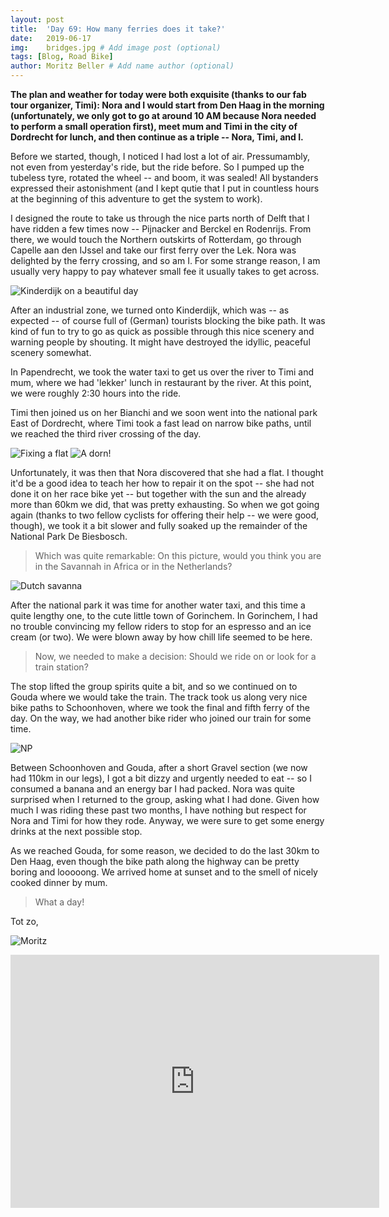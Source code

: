 ```yaml
---
layout: post
title:  'Day 69: How many ferries does it take?'
date:   2019-06-17
img:    bridges.jpg # Add image post (optional)
tags: [Blog, Road Bike]
author: Moritz Beller # Add name author (optional)
---
```


**The plan and weather for today were both exquisite (thanks to our
  fab tour organizer, Timi): Nora and I would start from Den Haag in
  the morning (unfortunately, we only got to go at around 10 AM
  because Nora needed to perform a small operation first), meet mum
  and Timi in the city of Dordrecht for lunch, and then continue as a
  triple -- Nora, Timi, and I.**

Before we started, though, I noticed I had lost a lot of
air. Pressumambly, not even from yesterday's ride, but the ride
before. So I pumped up the tubeless tyre, rotated the wheel -- and
boom, it was sealed! All bystanders expressed their astonishment (and
I kept qutie that I put in countless hours at the beginning of this
adventure to get the system to work).

I designed the route to take us through the nice parts north of Delft
that I have ridden a few times now -- Pijnacker and Berckel en
Rodenrijs. From there, we would touch the Northern outskirts of
Rotterdam, go through Capelle aan den IJssel and take our first ferry
over the Lek. Nora was delighted by the ferry crossing, and so am
I. For some strange reason, I am usually very happy to pay whatever
small fee it usually takes to get across.

![Kinderdijk on a beautiful
 day]({{site.baseurl}}/assets/img/kinderdijk.jpg)

After an industrial zone, we turned onto Kinderdijk, which was -- as
expected -- of course full of (German) tourists blocking the bike
path. It was kind of fun to try to go as quick as possible through
this nice scenery and warning people by shouting. It might have
destroyed the idyllic, peaceful scenery somewhat.

In Papendrecht, we took the water taxi to get us over the river to
Timi and mum, where we had 'lekker' lunch in restaurant by the
river. At this point, we were roughly 2:30 hours into the ride.

Timi then joined us on her Bianchi and we soon went into the national
park East of Dordrecht, where Timi took a fast lead on narrow bike
paths, until we reached the third river crossing of the day.

![Fixing a flat]({{site.baseurl}}/assets/img/fixing_flat.jpg)
![A dorn!]({{site.baseurl}}/assets/img/flat_location.jpg)

Unfortunately, it was then that Nora discovered that she had a flat. I
thought it'd be a good idea to teach her how to repair it on the spot
-- she had not done it on her race bike yet -- but together with the
sun and the already more than 60km we did, that was pretty
exhausting. So when we got going again (thanks to two fellow cyclists
for offering their help -- we were good, though), we took it a bit
slower and fully soaked up the remainder of the National Park De
Biesbosch.

> Which was quite remarkable: On this picture, would you think you are
  in the Savannah in Africa or in the Netherlands?

![Dutch savanna]({{site.baseurl}}/assets/img/dutch_savanna.jpg)

After the national park it was time for another water taxi, and this
time a quite lengthy one, to the cute little town of Gorinchem. In
Gorinchem, I had no trouble convincing my fellow riders to stop for an
espresso and an ice cream (or two). We were blown away by how chill
life seemed to be here.

> Now, we needed to make a decision: Should we ride on or look for a
  train station?

The stop lifted the group spirits quite a bit, and so we continued on
to Gouda where we would take the train. The track took us along very
nice bike paths to Schoonhoven, where we took the final and fifth
ferry of the day. On the way, we had another bike rider who joined our
train for some time.

![NP]({{site.baseurl}}/assets/img/national_park.jpg)

Between Schoonhoven and Gouda, after a short Gravel section (we now
had 110km in our legs), I got a bit dizzy and urgently needed to eat
-- so I consumed a banana and an energy bar I had packed. Nora was
quite surprised when I returned to the group, asking what I had
done. Given how much I was riding these past two months, I have
nothing but respect for Nora and Timi for how they rode. Anyway, we
were sure to get some energy drinks at the next possible stop.

As we reached Gouda, for some reason, we decided to do the last 30km
to Den Haag, even though the bike path along the highway can be pretty
boring and looooong. We arrived home at sunset and to the smell of
nicely cooked dinner by mum.

> What a day!

Tot zo,

![Moritz]({{site.baseurl}}/assets/img/moritz.png)

<iframe height='405' width='590' frameborder='0'
allowtransparency='true' scrolling='no'
src='https://www.strava.com/activities/2461191306/embed/e4c7326f328bc9361ffaed93e75496f299e19bbb'></iframe>